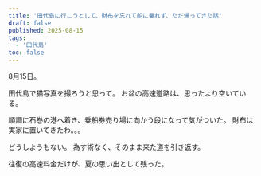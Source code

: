 ```yaml
---
title: '田代島に行こうとして、財布を忘れて船に乗れず、ただ帰ってきた話'
draft: false
published: 2025-08-15
tags:
  - '田代島'
toc: false
---
```


8月15日。

田代島で猫写真を撮ろうと思って。
お盆の高速道路は、思ったより空いている。

順調に石巻の港へ着き、乗船券売り場に向かう段になって気がついた。
財布は実家に置いてきたわ。。。

どうしようもない。
為す術なく、そのまま来た道を引き返す。

往復の高速料金だけが、夏の思い出として残った。
